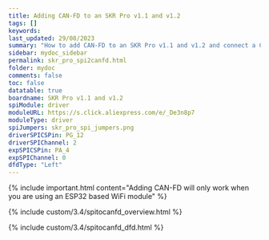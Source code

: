 ```yaml
---
title: Adding CAN-FD to an SKR Pro v1.1 and v1.2
tags: []
keywords: 
last_updated: 29/08/2023
summary: "How to add CAN-FD to an SKR Pro v1.1 and v1.2 and connect a CAN-FD Toolboard"
sidebar: mydoc_sidebar
permalink: skr_pro_spi2canfd.html
folder: mydoc
comments: false
toc: false
datatable: true
boardname: SKR Pro v1.1 and v1.2
spiModule: driver
moduleURL: https://s.click.aliexpress.com/e/_De3n8p7
moduleType: driver
spiJumpers: skr_pro_spi_jumpers.png
driverSPICSPin: PG_12
driverSPIChannel: 2
expSPICSPin: PA_4
expSPIChannel: 0
dfdType: "Left"
---
```


{% include important.html content="Adding CAN-FD will only work when you are using an ESP32 based WiFi module" %}

{% include custom/3.4/spitocanfd_overview.html %}

{% include custom/3.4/spitocanfd_dfd.html %}
